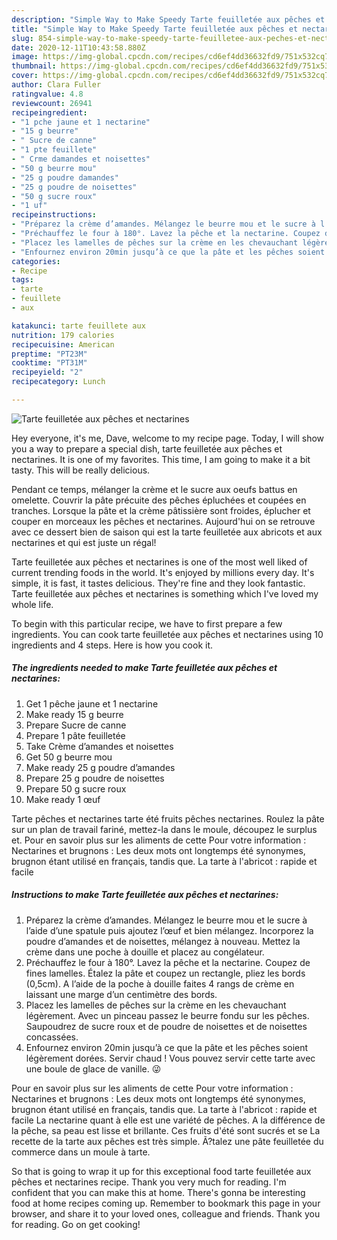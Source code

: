 ```yaml
---
description: "Simple Way to Make Speedy Tarte feuilletée aux pêches et nectarines"
title: "Simple Way to Make Speedy Tarte feuilletée aux pêches et nectarines"
slug: 854-simple-way-to-make-speedy-tarte-feuilletee-aux-peches-et-nectarines
date: 2020-12-11T10:43:58.880Z
image: https://img-global.cpcdn.com/recipes/cd6ef4dd36632fd9/751x532cq70/tarte-feuilletee-aux-peches-et-nectarines-photo-principale-de-la-recette.jpg
thumbnail: https://img-global.cpcdn.com/recipes/cd6ef4dd36632fd9/751x532cq70/tarte-feuilletee-aux-peches-et-nectarines-photo-principale-de-la-recette.jpg
cover: https://img-global.cpcdn.com/recipes/cd6ef4dd36632fd9/751x532cq70/tarte-feuilletee-aux-peches-et-nectarines-photo-principale-de-la-recette.jpg
author: Clara Fuller
ratingvalue: 4.8
reviewcount: 26941
recipeingredient:
- "1 pche jaune et 1 nectarine"
- "15 g beurre"
- " Sucre de canne"
- "1 pte feuillete"
- " Crme damandes et noisettes"
- "50 g beurre mou"
- "25 g poudre damandes"
- "25 g poudre de noisettes"
- "50 g sucre roux"
- "1 uf"
recipeinstructions:
- "Préparez la crème d’amandes. Mélangez le beurre mou et le sucre à l’aide d’une spatule puis ajoutez l’œuf et bien mélangez. Incorporez la poudre d’amandes et de noisettes, mélangez à nouveau. Mettez la crème dans une poche à douille et placez au congélateur."
- "Préchauffez le four à 180°. Lavez la pêche et la nectarine. Coupez de fines lamelles. Étalez la pâte et coupez un rectangle, pliez les bords (0,5cm). A l’aide de la poche à douille faites 4 rangs de crème en laissant une marge d’un centimètre des bords."
- "Placez les lamelles de pêches sur la crème en les chevauchant légèrement. Avec un pinceau passez le beurre fondu sur les pêches. Saupoudrez de sucre roux et de poudre de noisettes et de noisettes concassées."
- "Enfournez environ 20min jusqu’à ce que la pâte et les pêches soient légèrement dorées. Servir chaud ! Vous pouvez servir cette tarte avec une boule de glace de vanille. 😜"
categories:
- Recipe
tags:
- tarte
- feuillete
- aux

katakunci: tarte feuillete aux 
nutrition: 179 calories
recipecuisine: American
preptime: "PT23M"
cooktime: "PT31M"
recipeyield: "2"
recipecategory: Lunch

---
```



![Tarte feuilletée aux pêches et nectarines](https://img-global.cpcdn.com/recipes/cd6ef4dd36632fd9/751x532cq70/tarte-feuilletee-aux-peches-et-nectarines-photo-principale-de-la-recette.jpg)

Hey everyone, it's me, Dave, welcome to my recipe page. Today, I will show you a way to prepare a special dish, tarte feuilletée aux pêches et nectarines. It is one of my favorites. This time, I am going to make it a bit tasty. This will be really delicious.

Pendant ce temps, mélanger la crème et le sucre aux oeufs battus en omelette. Couvrir la pâte précuite des pêches épluchées et coupées en tranches. Lorsque la pâte et la crème pâtissière sont froides, éplucher et couper en morceaux les pêches et nectarines. Aujourd&#39;hui on se retrouve avec ce dessert bien de saison qui est la tarte feuilletée aux abricots et aux nectarines et qui est juste un régal!

Tarte feuilletée aux pêches et nectarines is one of the most well liked of current trending foods in the world. It's enjoyed by millions every day. It's simple, it is fast, it tastes delicious. They're fine and they look fantastic. Tarte feuilletée aux pêches et nectarines is something which I've loved my whole life.


To begin with this particular recipe, we have to first prepare a few ingredients. You can cook tarte feuilletée aux pêches et nectarines using 10 ingredients and 4 steps. Here is how you cook it.

<!--inarticleads1-->

##### The ingredients needed to make Tarte feuilletée aux pêches et nectarines:

1. Get 1 pêche jaune et 1 nectarine
1. Make ready 15 g beurre
1. Prepare  Sucre de canne
1. Prepare 1 pâte feuilletée
1. Take  Crème d’amandes et noisettes
1. Get 50 g beurre mou
1. Make ready 25 g poudre d’amandes
1. Prepare 25 g poudre de noisettes
1. Prepare 50 g sucre roux
1. Make ready 1 œuf


Tarte pêches et nectarines tarte été fruits pêches nectarines. Roulez la pâte sur un plan de travail fariné, mettez-la dans le moule, découpez le surplus et. Pour en savoir plus sur les aliments de cette Pour votre information : Nectarines et brugnons : Les deux mots ont longtemps été synonymes, brugnon étant utilisé en français, tandis que. La tarte à l&#39;abricot : rapide et facile 

<!--inarticleads2-->

##### Instructions to make Tarte feuilletée aux pêches et nectarines:

1. Préparez la crème d’amandes. Mélangez le beurre mou et le sucre à l’aide d’une spatule puis ajoutez l’œuf et bien mélangez. Incorporez la poudre d’amandes et de noisettes, mélangez à nouveau. Mettez la crème dans une poche à douille et placez au congélateur.
1. Préchauffez le four à 180°. Lavez la pêche et la nectarine. Coupez de fines lamelles. Étalez la pâte et coupez un rectangle, pliez les bords (0,5cm). A l’aide de la poche à douille faites 4 rangs de crème en laissant une marge d’un centimètre des bords.
1. Placez les lamelles de pêches sur la crème en les chevauchant légèrement. Avec un pinceau passez le beurre fondu sur les pêches. Saupoudrez de sucre roux et de poudre de noisettes et de noisettes concassées.
1. Enfournez environ 20min jusqu’à ce que la pâte et les pêches soient légèrement dorées. Servir chaud ! Vous pouvez servir cette tarte avec une boule de glace de vanille. 😜


Pour en savoir plus sur les aliments de cette Pour votre information : Nectarines et brugnons : Les deux mots ont longtemps été synonymes, brugnon étant utilisé en français, tandis que. La tarte à l&#39;abricot : rapide et facile La nectarine quant à elle est une variété de pêches. A la différence de la pêche, sa peau est lisse et brillante. Ces fruits d&#39;été sont sucrés et se La recette de la tarte aux pêches est très simple. Ã?talez une pâte feuilletée du commerce dans un moule à tarte. 

So that is going to wrap it up for this exceptional food tarte feuilletée aux pêches et nectarines recipe. Thank you very much for reading. I'm confident that you can make this at home. There's gonna be interesting food at home recipes coming up. Remember to bookmark this page in your browser, and share it to your loved ones, colleague and friends. Thank you for reading. Go on get cooking!
